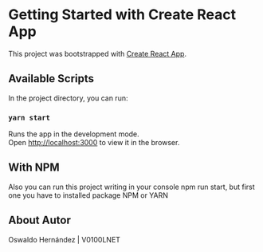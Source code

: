 # Getting Started with Create React App

This project was bootstrapped with [Create React App](https://github.com/facebook/create-react-app).

## Available Scripts

In the project directory, you can run:

### `yarn start`

Runs the app in the development mode.\
Open [http://localhost:3000](http://localhost:3000) to view it in the browser.

## With NPM

Also you can run this project writing in your console npm run start, but first one you have to installed package NPM or YARN

## About Autor
Oswaldo Hernández | V0100LNET

